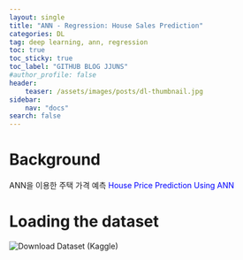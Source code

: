 ```yaml
---
layout: single
title: "ANN - Regression: House Sales Prediction"
categories: DL
tag: deep learning, ann, regression
toc: true
toc_sticky: true
toc_label: "GITHUB BLOG JJUNS"
#author_profile: false
header:
    teaser: /assets/images/posts/dl-thumbnail.jpg
sidebar:
    nav: "docs"
search: false
---
```


# Background
ANN을 이용한 주택 가격 예측 <span style="color: blue">House Price Prediction Using ANN </span>

# Loading the dataset

![Download Dataset (Kaggle)](https://www.kaggle.com/datasets/harlfoxem/housesalesprediction)

```python
```

```python
```

```python
```

```python
```

```python
```

```python
```

```python
```

```python
```

```python
```

<span style="color: blue"> </span>

